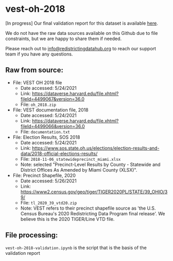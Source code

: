 # vest-oh-2018

[In progress] Our final validation report for this dataset is available [here]().

We do not have the raw data sources available on this Github due to file constraints, but we are happy to share them if needed. 

Please reach out to info@redistrictingdatahub.org to reach our support team if you have any questions.

## Raw from source:

- File: VEST OH 2018 file
   - Date accessed: 5/24/2021
   - Link: https://dataverse.harvard.edu/file.xhtml?fileId=4499067&version=36.0
   - File: `oh_2018.zip`
- File: VEST documentation file, 2018
   - Date accessed: 5/24/2021
   - Link: https://dataverse.harvard.edu/file.xhtml?fileId=4499066&version=36.0
   - File: `documentation.txt`
- File: Election Results, SOS 2018
   - Date accessed: 5/24/2021
   - Link: https://www.sos.state.oh.us/elections/election-results-and-data/2018-official-elections-results/
   - File: `2018-11-06_statewideprecinct_miami.xlsx`
   - Note: selected "Precinct-Level Results by County - Statewide and District Offices As Amended by Miami County (XLSX)". 
- File: Precinct Shapefile, 2020 
   - Date accessed: 5/26/2021
   - Link: https://www2.census.gov/geo/tiger/TIGER2020PL/STATE/39_OHIO/39/
   - File: `tl_2020_39_vtd20.zip`
   - Note: VEST refers to their precinct shapefile source as 'the U.S. Census Bureau's 2020 Redistricting Data Program final release'. We believe this is the 2020 TIGER/Line VTD file. 

## File processing:

`vest-oh-2018-validation.ipynb` is the script that is the basis of the validation report
